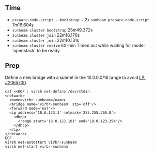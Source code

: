 ## Time

- `prepare-node-script --bootstrap` + 2x `sunbeam prepare-node-script` 7m16.604s
- `sunbeam cluster bootstrap` 25m49.372s
- `sunbeam cluster join` 22m18.170s
- `sunbeam cluster join` 22m10.131s
- `sunbeam cluster resize` 60-min Timed out while waiting for model 'openstack' to be ready

## Prep

Define a new bridge with a subnet in the 10.0.0.0/16 range to avoid
[LP: #2065700](https://launchpad.net/bugs/2065700).

```
cat <<EOF | virsh net-define /dev/stdin
<network>
  <name>virbr-sunbeam</name>
  <bridge name='virbr-sunbeam' stp='off'/>
  <forward mode='nat'/>
  <ip address='10.0.123.1' netmask='255.255.255.0'>
    <dhcp>
      <range start='10.0.123.101' end='10.0.123.254'/>
    </dhcp>
  </ip>
</network>
EOF
virsh net-autostart virbr-sunbeam
virsh net-start virbr-sunbeam
```
